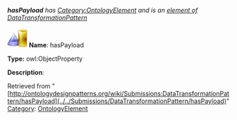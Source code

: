 ___hasPayload__ has [Category:OntologyElement](../../Category/OntologyElement "Category:OntologyElement") and is an [element of](../../Property/ElementOf "Property:ElementOf") [DataTransformationPattern](../../Submissions/DataTransformationPattern "Submissions:DataTransformationPattern")_


  




[![ObjectProperty](../../images/thumb/c/c3/ObjectProperty.gif/45px-ObjectProperty.gif)](../../Image/ObjectProperty.gif "ObjectProperty")
__Name__: hasPayload 


__Type:__ owl:ObjectProperty 


__Description__: 





Retrieved from "[http://ontologydesignpatterns.org/wiki/Submissions:DataTransformationPattern/hasPayload](../../Submissions/DataTransformationPattern/hasPayload)"
 [Category](http://ontologydesignpatterns.org/wiki/Special:Categories "Special:Categories"): [OntologyElement](../../Category/OntologyElement "Category:OntologyElement")